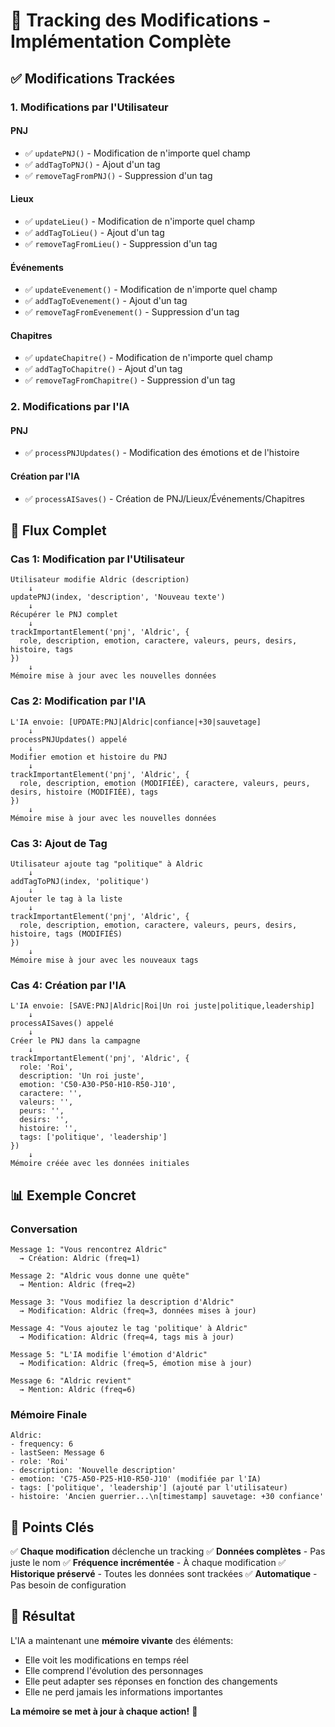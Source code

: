 # 🔄 Tracking des Modifications - Implémentation Complète

## ✅ Modifications Trackées

### 1. Modifications par l'Utilisateur

#### PNJ
- ✅ `updatePNJ()` - Modification de n'importe quel champ
- ✅ `addTagToPNJ()` - Ajout d'un tag
- ✅ `removeTagFromPNJ()` - Suppression d'un tag

#### Lieux
- ✅ `updateLieu()` - Modification de n'importe quel champ
- ✅ `addTagToLieu()` - Ajout d'un tag
- ✅ `removeTagFromLieu()` - Suppression d'un tag

#### Événements
- ✅ `updateEvenement()` - Modification de n'importe quel champ
- ✅ `addTagToEvenement()` - Ajout d'un tag
- ✅ `removeTagFromEvenement()` - Suppression d'un tag

#### Chapitres
- ✅ `updateChapitre()` - Modification de n'importe quel champ
- ✅ `addTagToChapitre()` - Ajout d'un tag
- ✅ `removeTagFromChapitre()` - Suppression d'un tag

### 2. Modifications par l'IA

#### PNJ
- ✅ `processPNJUpdates()` - Modification des émotions et de l'histoire

#### Création par l'IA
- ✅ `processAISaves()` - Création de PNJ/Lieux/Événements/Chapitres

## 🎯 Flux Complet

### Cas 1: Modification par l'Utilisateur

```
Utilisateur modifie Aldric (description)
    ↓
updatePNJ(index, 'description', 'Nouveau texte')
    ↓
Récupérer le PNJ complet
    ↓
trackImportantElement('pnj', 'Aldric', {
  role, description, emotion, caractere, valeurs, peurs, desirs, histoire, tags
})
    ↓
Mémoire mise à jour avec les nouvelles données
```

### Cas 2: Modification par l'IA

```
L'IA envoie: [UPDATE:PNJ|Aldric|confiance|+30|sauvetage]
    ↓
processPNJUpdates() appelé
    ↓
Modifier emotion et histoire du PNJ
    ↓
trackImportantElement('pnj', 'Aldric', {
  role, description, emotion (MODIFIÉE), caractere, valeurs, peurs, desirs, histoire (MODIFIÉE), tags
})
    ↓
Mémoire mise à jour avec les nouvelles données
```

### Cas 3: Ajout de Tag

```
Utilisateur ajoute tag "politique" à Aldric
    ↓
addTagToPNJ(index, 'politique')
    ↓
Ajouter le tag à la liste
    ↓
trackImportantElement('pnj', 'Aldric', {
  role, description, emotion, caractere, valeurs, peurs, desirs, histoire, tags (MODIFIÉS)
})
    ↓
Mémoire mise à jour avec les nouveaux tags
```

### Cas 4: Création par l'IA

```
L'IA envoie: [SAVE:PNJ|Aldric|Roi|Un roi juste|politique,leadership]
    ↓
processAISaves() appelé
    ↓
Créer le PNJ dans la campagne
    ↓
trackImportantElement('pnj', 'Aldric', {
  role: 'Roi',
  description: 'Un roi juste',
  emotion: 'C50-A30-P50-H10-R50-J10',
  caractere: '',
  valeurs: '',
  peurs: '',
  desirs: '',
  histoire: '',
  tags: ['politique', 'leadership']
})
    ↓
Mémoire créée avec les données initiales
```

## 📊 Exemple Concret

### Conversation

```
Message 1: "Vous rencontrez Aldric"
  → Création: Aldric (freq=1)

Message 2: "Aldric vous donne une quête"
  → Mention: Aldric (freq=2)

Message 3: "Vous modifiez la description d'Aldric"
  → Modification: Aldric (freq=3, données mises à jour)

Message 4: "Vous ajoutez le tag 'politique' à Aldric"
  → Modification: Aldric (freq=4, tags mis à jour)

Message 5: "L'IA modifie l'émotion d'Aldric"
  → Modification: Aldric (freq=5, émotion mise à jour)

Message 6: "Aldric revient"
  → Mention: Aldric (freq=6)
```

### Mémoire Finale

```
Aldric:
- frequency: 6
- lastSeen: Message 6
- role: 'Roi'
- description: 'Nouvelle description'
- emotion: 'C75-A50-P25-H10-R50-J10' (modifiée par l'IA)
- tags: ['politique', 'leadership'] (ajouté par l'utilisateur)
- histoire: 'Ancien guerrier...\n[timestamp] sauvetage: +30 confiance'
```

## 🔑 Points Clés

✅ **Chaque modification** déclenche un tracking
✅ **Données complètes** - Pas juste le nom
✅ **Fréquence incrémentée** - À chaque modification
✅ **Historique préservé** - Toutes les données sont trackées
✅ **Automatique** - Pas besoin de configuration

## 🚀 Résultat

L'IA a maintenant une **mémoire vivante** des éléments:
- Elle voit les modifications en temps réel
- Elle comprend l'évolution des personnages
- Elle peut adapter ses réponses en fonction des changements
- Elle ne perd jamais les informations importantes

**La mémoire se met à jour à chaque action!** 🎉

